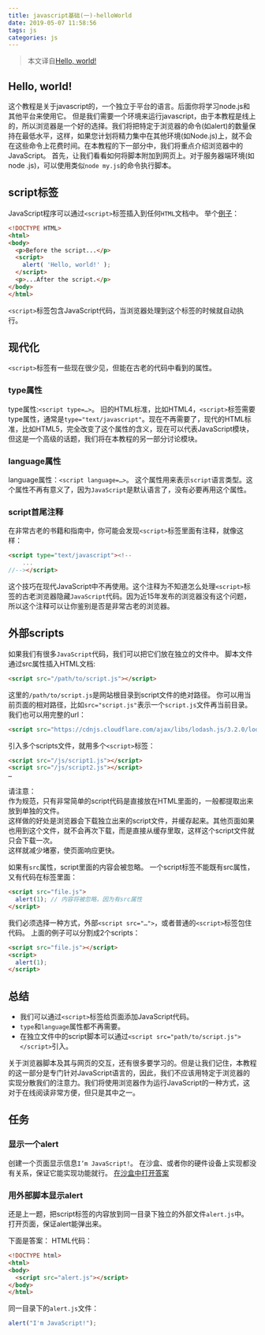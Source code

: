 ```yaml
---
title: javascript基础(一)-helloWorld
date: 2019-05-07 11:58:56
tags: js
categories: js
---
```


> 本文译自[Hello, world!](https://javascript.info/hello-world)

## Hello, world!
这个教程是关于javascript的，一个独立于平台的语言。后面你将学习node.js和其他平台来使用它。
但是我们需要一个环境来运行javascript，由于本教程是线上的，所以浏览器是一个好的选择。我们将把特定于浏览器的命令(如alert)的数量保持在最低水平，这样，如果您计划将精力集中在其他环境(如Node.js)上，就不会在这些命令上花费时间。在本教程的下一部分中，我们将重点介绍浏览器中的JavaScript。
首先，让我们看看如何将脚本附加到网页上。对于服务器端环境(如node .js)，可以使用类似`node my.js`的命令执行脚本。

## script标签
JavaScript程序可以通过`<script>`标签插入到任何`HTML`文档中。
举个[例子](https://next.plnkr.co/edit/?p=preview&preview)：

```html
<!DOCTYPE HTML>
<html>
<body>
  <p>Before the script...</p>
  <script>
    alert( 'Hello, world!' );
  </script>
  <p>...After the script.</p>
</body>
</html>
```

`<script>`标签包含JavaScript代码，当浏览器处理到这个标签的时候就自动执行。

## 现代化
`<script>`标签有一些现在很少见，但能在古老的代码中看到的属性。

### type属性
type属性:`<script type=…>`。
旧的HTML标准，比如HTML4，`<script>`标签需要type属性，通常是`type="text/javascript"`。现在不再需要了，现代的HTML标准，比如HTML5，完全改变了这个属性的含义，现在可以代表JavaScript模块，但这是一个高级的话题，我们将在本教程的另一部分讨论模块。

### language属性
language属性：`<script language=…>`。
这个属性用来表示`script`语言类型。这个属性不再有意义了，因为`JavaScript`是默认语言了，没有必要再用这个属性。

### script首尾注释
在非常古老的书籍和指南中，你可能会发现`<script>`标签里面有注释，就像这样：

```html
<script type="text/javascript"><!--
    ...
//--></script>
```

这个技巧在现代JavaScript中不再使用。这个注释为不知道怎么处理`<script>`标签的古老浏览器隐藏`JavaScript`代码。因为近15年发布的浏览器没有这个问题，所以这个注释可以让你鉴别是否是非常古老的浏览器。

## 外部scripts
如果我们有很多`JavaScript`代码，我们可以把它们放在独立的文件中。
脚本文件通过src属性插入HTML文档:

```html
<script src="/path/to/script.js"></script>
```

这里的`/path/to/script.js`是网站根目录到script文件的绝对路径。
你可以用当前页面的相对路径，比如`src="script.js"`表示一个`script.js`文件再当前目录。
我们也可以用完整的url：

```html
<script src="https://cdnjs.cloudflare.com/ajax/libs/lodash.js/3.2.0/lodash.js"></script>
```

引入多个scripts文件，就用多个`<script>`标签：

```html
<script src="/js/script1.js"></script>
<script src="/js/script2.js"></script>
…
```

<div class="tip">
请注意：
<div>作为规范，只有非常简单的script代码是直接放在HTML里面的，一般都提取出来放到单独的文件。</div>

<div>这样做的好处是浏览器会下载独立出来的script文件，并缓存起来。其他页面如果也用到这个文件，就不会再次下载，而是直接从缓存里取，这样这个script文件就只会下载一次。</div>
这样就减少堵塞，使页面响应更快。
</div>

如果有`src`属性，script里面的内容会被忽略。
一个script标签不能既有src属性，又有代码在标签里面：

```html
<script src="file.js">
  alert(1); // 内容将被忽略，因为有src属性
</script>
```

我们必须选择一种方式，外部`<script src="…">`，或者普通的`<script>`标签包住代码。
上面的例子可以分割成2个scripts：

```html
<script src="file.js"></script>
<script>
  alert(1);
</script>
```

## 总结
* 我们可以通过`<script>`标签给页面添加JavaScript代码。
* `type`和`language`属性都不再需要。
* 在独立文件中的script脚本可以通过`<script src="path/to/script.js"></script>`引入。

关于浏览器脚本及其与网页的交互，还有很多要学习的。但是让我们记住，本教程的这一部分是专门针对JavaScript语言的，因此，我们不应该用特定于浏览器的实现分散我们的注意力。我们将使用浏览器作为运行JavaScript的一种方式，这对于在线阅读非常方便，但只是其中之一。

## 任务
### 显示一个alert
创建一个页面显示信息`I’m JavaScript!`。
在沙盒、或者你的硬件设备上实现都没有关系，保证它能实现功能就行。
[在沙盒中打开答案](https://next.plnkr.co/edit/s7BD6a896UDlRmCiPEDR?p=preview&preview)

### 用外部脚本显示alert
还是上一题，把script标签的内容放到同一目录下独立的外部文件`alert.js`中。
打开页面，保证alert能弹出来。

下面是答案：
HTML代码：

```html
<!DOCTYPE html>
<html>
<body>
  <script src="alert.js"></script>
</body>
</html>
```

同一目录下的`alert.js`文件：

```javascript
alert("I'm JavaScript!");
```
